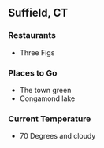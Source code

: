 ## Suffield, CT

### Restaurants
- Three Figs

### Places to Go
- The town green
- Congamond lake

### Current Temperature
- 70 Degrees and cloudy
